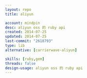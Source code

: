 ```yaml
---
layout: repo
title: aliyun

account: mindpin
desc: aliyun oss 的 ruby api
created: 2014-07-25
updated: 2014-07-25
last-commit: "2618793"
type: lib
alternative: [carrierwave-aliyun]

skills: [ruby,gem]
threads: false
design-usage: aliyun oss 的 ruby api
---
```

